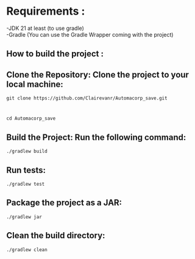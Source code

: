 


# Requirements :
-JDK 21 at least (to use gradle)  
-Gradle (You can use the Gradle Wrapper coming with the project)

## How to build the project :

## Clone the Repository: Clone the project to your local machine:
    git clone https://github.com/Clairevanr/Automacorp_save.git 
#
    cd Automacorp_save

## Build the Project: Run the following command:
    ./gradlew build


## Run tests: 
    ./gradlew test

## Package the project as a JAR: 
    ./gradlew jar

## Clean the build directory:
    ./gradlew clean
